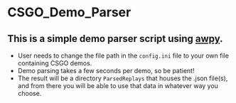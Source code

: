 # CSGO_Demo_Parser

## This is a simple demo parser script using [awpy](https://github.com/pnxenopoulos/awpy).
- User needs to change the file path in the `config.ini` file to your own file containing CSGO demos.
- Demo parsing takes a few seconds per demo, so be patient!
- The result will be a directory `ParsedReplays` that houses the .json file(s), and from there you will be able to use that data in whatever way you choose.
  
